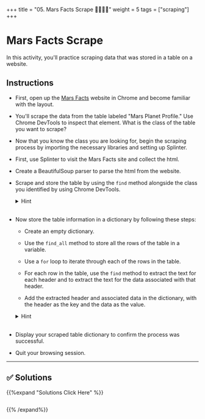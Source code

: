 +++
title = "05. Mars Facts Scrape 👩‍🎓👨‍🎓"
weight = 5
tags = ["scraping"] 
+++

# Mars Facts Scrape

In this activity, you'll practice scraping data that was stored in a table on a website.

## Instructions

* First, open up the [Mars Facts](https://static.bc-edx.com/data/web/mars_facts/index.html/) website in Chrome and become familiar with the layout.

* You'll scrape the data from the table labeled "Mars Planet Profile." Use Chrome DevTools to inspect that element. What is the class of the table you want to scrape?

* Now that you know the class you are looking for, begin the scraping process by importing the necessary libraries and setting up Splinter.

* First, use Splinter to visit the Mars Facts site and collect the html.

* Create a BeautifulSoup parser to parse the html from the website.

* Scrape and store the table by using the `find` method alongside the class you identified by using Chrome DevTools.

    <details>

    <summary>Hint
    </summary>
    Your `find` function should have two parameters: `'table'` and `class_='table-striped'`).

    </details>
    <br>

* Now store the table information in a dictionary by following these steps:

    * Create an empty dictionary.
    
    * Use the `find_all` method to store all the rows of the table in a variable.
    
    * Use a `for` loop to iterate through each of the rows in the table.
    
    * For each row in the table, use the `find` method to extract the text for each header and to extract the text for the data associated with that header.
    
    * Add the extracted header and associated data in the dictionary, with the header as the key and the data as the value.

    <details>

    <summary>Hint
    </summary>
    You can find all the rows by using `find_all('tr')`. For each row, use row.find('th').text to extract the header text.

    </details>
    <br>
    
* Display your scraped table dictionary to confirm the process was successful.

* Quit your browsing session.

- - -

## ✅ Solutions
{{%expand "Solutions Click Here" %}}
```python
```
{{% /expand%}}